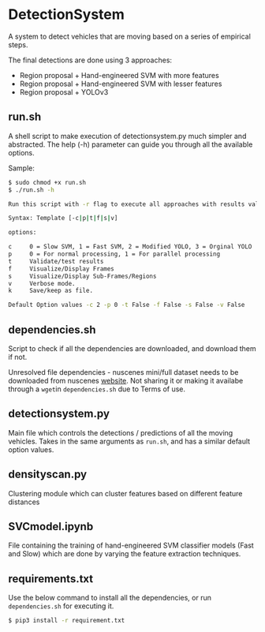 # DetectionSystem

A system to detect vehicles that are moving based on a series of empirical steps. 

The final detections are done using 3 approaches:

   - Region proposal + Hand-engineered SVM with more features
   - Region proposal + Hand-engineered SVM with lesser features
   - Region proposal + YOLOv3


## run.sh

A shell script to make execution of detectionsystem.py much simpler and abstracted.
The help (-h) parameter can guide you through all the available options. 

Sample:
```sh
$ sudo chmod +x run.sh
$ ./run.sh -h

Run this script with -r flag to execute all approaches with results validation enabled

Syntax: Template [-c|p|t|f|s|v]

options:

c     0 = Slow SVM, 1 = Fast SVM, 2 = Modified YOLO, 3 = Orginal YOLO
p     0 = For normal processing, 1 = For parallel processing
t     Validate/test results
f     Visualize/Display Frames
s     Visualize/Display Sub-Frames/Regions
v     Verbose mode.
k     Save/keep as file.

Default Option values -c 2 -p 0 -t False -f False -s False -v False
```
## dependencies.sh
Script to check if all the dependencies are downloaded, and download them if not.

Unresolved file dependencies - nuscenes mini/full dataset needs to be downloaded from nuscenes [website](https://www.nuscenes.org/). 
Not sharing it or making it availabe through a `wget`in `dependencies.sh` due to Terms of use.

## detectionsystem.py

Main file which controls the detections / predictions of all the moving vehicles. Takes in the same arguments as `run.sh`, and has a similar default option values.  

## densityscan.py

Clustering module which can cluster features based on different feature distances

## SVCmodel.ipynb

File containing the training of hand-engineered SVM classifier models (Fast and Slow) which are done by varying the feature extraction techniques.

## requirements.txt

Use the below command to install all the dependencies, or run `dependencies.sh` for executing it. 

```sh
$ pip3 install -r requirement.txt 
``` 
 
